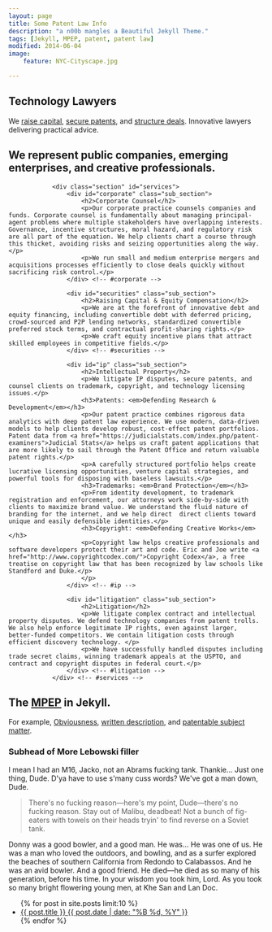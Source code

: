 ```yaml
---
layout: page
title: Some Patent Law Info
description: "a n00b mangles a Beautiful Jekyll Theme."
tags: [Jekyll, MPEP, patent, patent law]
modified: 2014-06-04
image:
    feature: NYC-Cityscape.jpg

---
```


## Technology Lawyers
We <a href="#securities">raise capital</a>, <a href="#ip">secure patents</a>, and <a href="#corporate">structure deals</a>. Innovative lawyers delivering practical advice.


## We represent public companies, emerging enterprises, and creative professionals.

				<div class="section" id="services">	
					<div id="corporate" class="sub_section">
						<h2>Corporate Counsel</h2>
						<p>Our corporate practice counsels companies and funds. Corporate counsel is fundamentally about managing principal-agent problems where multiple stakeholders have overlapping interests. Governance, incentive structures, moral hazard, and regulatory risk are all part of the equation. We help clients chart a course through this thicket, avoiding risks and seizing opportunities along the way.</p>
						<p>We run small and medium enterprise mergers and acquisitions processes efficiently to close deals quickly without  sacrificing risk control.</p>
					</div> <!-- #corporate -->

					<div id="securities" class="sub_section">
						<h2>Raising Capital & Equity Compensation</h2>
						<p>We are at the forefront of innovative debt and equity financing, including convertible debt with deferred pricing, crowd-sourced and P2P lending networks, standardized convertible preferred stock terms, and contractual profit-sharing rights.</p>
						<p>We craft equity incentive plans that attract skilled employees in competitive fields.</p>
					</div> <!-- #securities -->

					<div id="ip" class="sub_section">
						<h2>Intellectual Property</h2>
						<p>We litigate IP disputes, secure patents, and counsel clients on trademark, copyright, and technology licensing issues.</p>
						<h3>Patents: <em>Defending Research & Development</em></h3>
						<p>Our patent practice combines rigorous data analytics with deep patent law experience. We use modern, data-driven models to help clients develop robust, cost-effect patent portfolios. Patent data from <a href="https://judicialstats.com/index.php/patent-examiners">Judicial Stats</a> helps us craft patent applications that are more likely to sail through the Patent Office and return valuable patent rights.</p> 
						<p>A carefully structured portfolio helps create lucrative licensing opportunities, venture capital strategies, and powerful tools for disposing with baseless lawsuits.</p>
						<h3>Trademarks: <em>Brand Protection</em></h3>
						<p>From identity development, to trademark registration and enforcement, our attorneys work side-by-side with clients to maximize brand value. We understand the fluid nature of branding for the internet, and we help direct  direct clients toward unique and easily defensible identities.</p>
						<h3>Copyright: <em>Defending Creative Works</em></h3>
						<p>Copyright law helps creative professionals and software developers protect their art and code. Eric and Joe write <a href="http://www.copyrightcodex.com/">Copyright Codex</a>, a free treatise on copyright law that has been recognized by law schools like Standford and Duke.</p> 
						</p>
					</div> <!-- #ip -->

                    <div id="litigation" class="sub_section">
						<h2>Litigation</h2>
						<p>We litigate complex contract and intellectual property disputes. We defend technology companies from patent trolls. We also help enforce legitimate IP rights, even against larger, better-funded competitors. We contain litigation costs through efficient discovery technology. </p>
						<p>We have successfully handled disputes including trade secret claims, winning trademark appeals at the USPTO, and contract and copyright disputes in federal court.</p>
					</div> <!-- #litigation -->
				</div> <!-- #services -->

## The [MPEP](_pages/index.html) in Jekyll. 

For example, [Obviousness](_pages/s2141.html), [written description](_pages/s2163.html), and [patentable subject matter](_pages/s2106.html). 



### Subhead of More Lebowski filler

I mean I had an M16, Jacko, not an Abrams fucking tank. Thankie… Just one thing, Dude. D'ya have to use s'many cuss words? We've got a man down, Dude. 

> There's no fucking reason—here's my point, Dude—there's no fucking reason. Stay out of Malibu, deadbeat! Not a bunch of fig-eaters with towels on their heads tryin' to find reverse on a Soviet tank.

Donny was a good bowler, and a good man. He was… He was one of us. He was a man who loved the outdoors, and bowling, and as a surfer explored the beaches of southern California from Redondo to Calabassos. And he was an avid bowler. And a good friend. He died—he died as so many of his generation, before his time. In your wisdom you took him, Lord. As you took so many bright flowering young men, at Khe San and Lan Doc.

<ul class="post-list">
{% for post in site.posts limit:10 %} 
  <li><article><a href="{{ site.url }}{{ post.url }}">{{ post.title }} <span class="entry-date"><time datetime="{{ post.date | date_to_xmlschema }}">{{ post.date | date: "%B %d, %Y" }}</time></span></a></article></li>
{% endfor %}
</ul>

